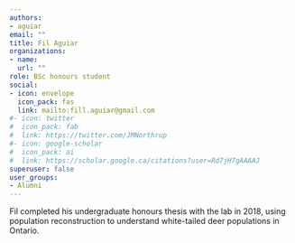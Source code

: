 ```yaml
---
authors:
- aguiar
email: ""
title: Fil Aguiar
organizations:
- name: 
  url: ""
role: BSc honours student
social:
- icon: envelope
  icon_pack: fas
  link: mailto:fill.aguiar@gmail.com
#- icon: twitter
#  icon_pack: fab
#  link: https://twitter.com/JMNorthrup
#- icon: google-scholar
#  icon_pack: ai
#  link: https://scholar.google.ca/citations?user=Rd7jH7gAAAAJ
superuser: false
user_groups:
- Alumni
---
```


Fil completed his undergraduate honours thesis with the lab in 2018, using population reconstruction to understand white-tailed deer populations in Ontario.